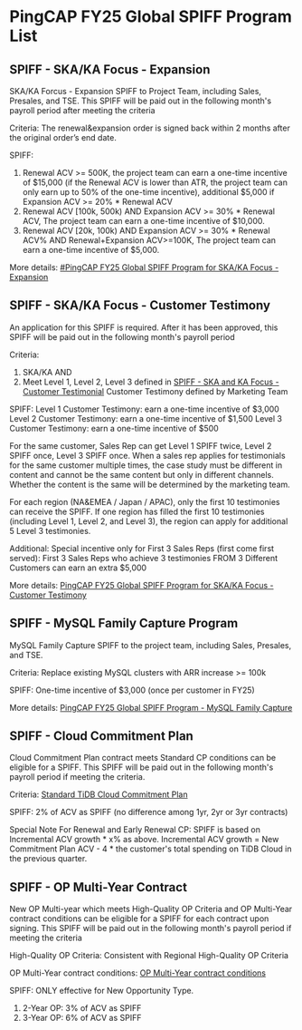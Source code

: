 # PingCAP FY25 Global SPIFF Program List

## SPIFF - SKA/KA Focus - Expansion

SKA/KA Forcus - Expansion SPIFF to Project Team, including Sales, Presales, and TSE. This SPIFF will be paid out in the following month's payroll period after meeting the criteria

Criteria: 
The renewal&expansion order is signed back within 2 months after the original order’s end date.

SPIFF:
1. Renewal ACV >= 500K, the project team can earn a one-time incentive of $15,000 (if the Renewal ACV is lower than ATR, the project team can only earn up to 50% of the one-time incentive), additional $5,000 if Expansion ACV >= 20% * Renewal ACV
2. Renewal ACV [100k, 500k) AND Expansion ACV >= 30% * Renewal ACV, The project team can earn a one-time incentive of $10,000.
3. Renewal ACV [20k, 100k) AND Expansion ACV >= 30% * Renewal ACV% AND Renewal+Expansion ACV>=100K, The project team can earn a one-time incentive of $5,000.

More details: [#PingCAP FY25 Global SPIFF Program for SKA/KA Focus - Expansion](https://pingcap.feishu.cn/wiki/Lq5Ow2BY1iksXuksPUic83eZnec)


## SPIFF - SKA/KA Focus - Customer Testimony

An application for this SPIFF is required. After it has been approved, this SPIFF will be paid out in the following month's payroll period

Criteria: 
1. SKA/KA  AND
2. Meet Level 1, Level 2, Level 3 defined in [SPIFF - SKA and KA Focus - Customer Testimonial](https://pingcap.feishu.cn/wiki/S621wdJfviLEvHkrePscbgQunMf) Customer Testimony defined by Marketing Team

SPIFF: 
Level 1 Customer Testimony: earn a one-time incentive of $3,000 
Level 2 Customer Testimony: earn a one-time incentive of $1,500
Level 3 Customer Testimony: earn a one-time incentive of $500

For the same customer,  Sales Rep can get Level 1 SPIFF twice,  Level 2 SPIFF once, Level 3 SPIFF once.  When a sales rep applies for testimonials for the same customer multiple times, the case study must be different in content and cannot be the same content but only in different channels. Whether the content is the same will be determined by the marketing team.

For each region (NA&EMEA / Japan / APAC), only the first 10 testimonies can receive the SPIFF. If one region has filled the first 10 testimonies (including Level 1, Level 2, and Level 3), the region can apply for additional 5 Level 3 testimonies.

Additional:
Special incentive only for First 3 Sales Reps (first come first served): First 3 Sales Reps who achieve 3 testimonies FROM 3 Different Customers can earn an extra $5,000

More details: [PingCAP FY25 Global SPIFF Program for SKA/KA Focus - Customer Testimony](https://pingcap.feishu.cn/wiki/CKDKwR466ilCISkmEabcFHkenJd)

## SPIFF - MySQL Family Capture Program

MySQL Family Capture SPIFF to the project team, including Sales, Presales, and TSE.

Criteria:  Replace existing MySQL clusters with ARR increase >= 100k

SPIFF:  One-time incentive of $3,000 (once per customer in FY25)

More details: [PingCAP FY25 Global SPIFF Program - MySQL Family Capture](https://pingcap.feishu.cn/wiki/SbeRwVObliKN6pkYKwhcrCgBn44)

## SPIFF - Cloud Commitment Plan 

Cloud Commitment Plan contract meets Standard CP conditions can be eligible for a SPIFF. This SPIFF will be paid out in the following month's payroll period if meeting the criteria. 

Criteria: [Standard TiDB Cloud Commitment Plan](https://pingcap.feishu.cn/docx/PTogdWRGJo4nPYxGQvLcfWzJnDg)

SPIFF: 2% of ACV as SPIFF (no difference among 1yr, 2yr or 3yr contracts)

Special Note For Renewal and Early Renewal CP:
SPIFF is based on Incremental ACV growth * x% as above. 
Incremental ACV growth = New Commitment Plan ACV - 4 * the customer's total spending on TiDB Cloud in the previous quarter.

## SPIFF - OP Multi-Year Contract 

New OP Multi-year which meets High-Quality OP Criteria and OP Multi-Year contract conditions can be eligible for a SPIFF for each contract upon signing. This SPIFF will be paid out in the following month's payroll period if meeting the criteria 

High-Quality OP Criteria: Consistent with Regional High-Quality OP Criteria

OP Multi-Year contract conditions: [OP Multi-Year contract conditions](https://pingcap.feishu.cn/wiki/K41kwFZ59i07a9kt70qcStGGnmc?from=from_copylink)

SPIFF:
ONLY effective for New Opportunity Type.
1. 2-Year OP: 3% of ACV as SPIFF
2. 3-Year OP: 6% of ACV as SPIFF
